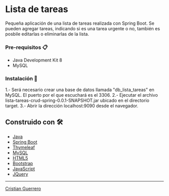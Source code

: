 # Lista de tareas

Pequeña aplicación de una lista de tareas realizada con Spring Boot. Se pueden agregar tareas, indicando si es una tarea urgente o no, también es posbile editarlas o eliminarlas de la lista.

### Pre-requisitos 📋

* Java Development Kit 8
* MySQL

### Instalación 🔧

1.- Será necesario crear una base de datos llamada "db_lista_tareas" en MySQL. El puerto por el que escuchará es el 3306.
2.- Ejecutar el archivo lista-tareas-crud-spring-0.0.1-SNAPSHOT.jar ubicado en el directorio target.
3.- Abrir la dirección localhost:9090 desde el navegador.

## Construido con 🛠️

* [Java](https://docs.oracle.com/javase/8/docs/api/)
* [Spring Boot](https://docs.spring.io/spring-boot/docs/current/reference/htmlsingle/)
* [Thymeleaf](https://www.thymeleaf.org/documentation.html)
* [MySQL](https://dev.mysql.com/doc/)
* [HTML5](https://developer.mozilla.org/es/docs/HTML/HTML5)
* [Bootstrap](https://getbootstrap.com/docs/5.0/getting-started/introduction/)
* [JavaScript](https://developer.mozilla.org/es/docs/Web/JavaScript)
* [JQuery](https://api.jquery.com/)

---
[Cristian Guerrero](https://github.com/CristianGuerreroGuijosa)
